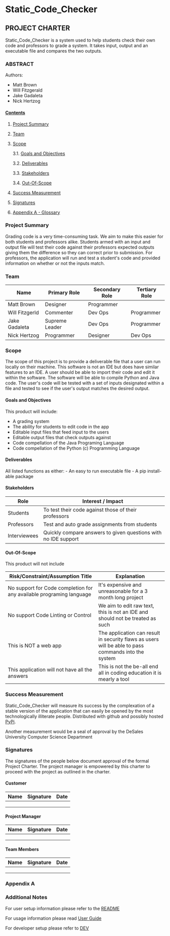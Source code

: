 # Static_Code_Checker

## PROJECT CHARTER

Static_Code_Checker is a system used to help students check their own code and professors to grade a system. It takes input, output and an executable file and compares the two outputs. 

### ABSTRACT


Authors:
- Matt Brown
- Will Fitzgerald
- Jake Gadaleta
- Nick Hertzog

#### [Contents](###Contents)

1. [Project Summary](###Project%20Summary)
2. [Team](###Team)
3. [Scope](###Scope)

    3.1. [Goals and Objectives](####Goals%20and%20Objectives)

    3.2. [Deliverables](####Deliverables)

    3.3. [Stakeholders](####Stakeholders)

    3.4. [Out-Of-Scope](####Out-Of-Scope)

4. [Success Measurement](###Success%20Measurement)
5. [Signatures](###Signatures)
6. [Appendix A - Glossary](###Appendix%20A)

### Project Summary

Grading code is a very time-consuming task. We aim to make this easier for both students and professors alike. Students armed with an input and output file will test their code against their professors expected outputs giving them the difference so they can correct prior to submission. For professors, the application will run and test a student's code and provided information on whether or not the inputs match.


### Team

| Name           | Primary Role | Secondary Role | Tertiary Role |
|----------------|--------------|----------------|---------------|
| Matt Brown     |Designer      |Programmer      |               |
| Will Fitzgerld |Commenter     |Dev Ops         |Programmer     |
| Jake Gadaleta  |Supreme Leader|Dev Ops         |Programmer     |
| Nick Hertzog   |Programmer    |Designer        |Dev Ops        |

### Scope

The scope of this project is to provide a deliverable file that a user can run locally on their machine. This software is not an IDE but does have similar features to an IDE. A user should be able to import their code and edit it within the software. The software will be able to compile Python and Java code. The user's code will be tested with a set of inputs designated within a file and tested to see if the user's output matches the desired output.

#### Goals and Objectives

This product will include:

- A grading system
- The ability for students to edit code in the app
- Editable input files that feed input to the users
- Editable output files that check outputs against 
- Code compellation of the Java Programing Language
- Code compellation of the Python (c) Programming Language



#### Deliverables

All listed functions as either:
    - An easy to run executable file
    - A pip install-able package

#### Stakeholders


| Role | Interest / Impact |
|------|--------------------|
| Students      | To test their code against those of their professors                   |
| Professors    | Test and auto grade assignments from students                          |
| Interviewees  | Quickly compare answers to given questions with no IDE support         |

#### Out-Of-Scope

This product will not include

| Risk/Constraint/Assumption Title | Explanation |
|-------------------------------------------------------|------------------------------------------------------------------------|
| No support for Code completion for any available programing language  | It's expensive and unreasonable for a 3 month long project             |
|  No support Code Linting or Control                               | We aim to edit raw text, this is not an IDE and should not be treated as such|
| This is NOT a web app                                 | The application can result in security flaws as users will be able to pass commands into the system |
| This application will not have all the answers        | This is not the be-all end all in coding education it is mearly a tool|

### Success Measurement

Static_Code_Checker will measure its success by the complexation of a stable version of the application that can easily be opened by the most technologically illiterate people. Distributed with github and possibly hosted [PyPi](https://pypi.org/).

Another measurement would be a seal of approval by the DeSales University Computer Science Department

### Signatures

The signatures of the people below document approval of the formal Project Charter.  The project manager is empowered by this charter to proceed with the project as outlined in the charter.


#### Customer

| Name | Signature | Date |
|------|-----------|------|
|      |           |      |
|      |           |      |
|      |           |      |

#### Project Manager

| Name | Signature | Date |
|------|-----------|------|
|      |           |      |
|      |           |      |
|      |           |      |

#### Team Members

| Name | Signature | Date |
|------|-----------|------|
|      |           |      |
|      |           |      |
|      |           |      |

### Appendix A



### Additional Notes

For user setup information please refer to the [README](README.md)

For usage information please read [User Guide](USER_GUIDE.md)

For developer setup please refer to [DEV](DEV.md)
